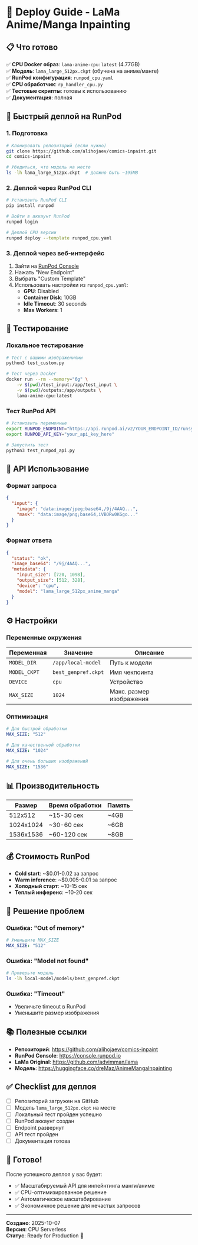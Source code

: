 # 🚀 Deploy Guide - LaMa Anime/Manga Inpainting

## 📋 Что готово

✅ **CPU Docker образ**: `lama-anime-cpu:latest` (4.77GB)  
✅ **Модель**: `lama_large_512px.ckpt` (обучена на аниме/манге)  
✅ **RunPod конфигурация**: `runpod_cpu.yaml`  
✅ **CPU обработчик**: `rp_handler_cpu.py`  
✅ **Тестовые скрипты**: готовы к использованию  
✅ **Документация**: полная  

## 🎯 Быстрый деплой на RunPod

### 1. Подготовка

```bash
# Клонировать репозиторий (если нужно)
git clone https://github.com/alihojaev/comics-inpaint.git
cd comics-inpaint

# Убедиться, что модель на месте
ls -lh lama_large_512px.ckpt  # должно быть ~195MB
```

### 2. Деплой через RunPod CLI

```bash
# Установить RunPod CLI
pip install runpod

# Войти в аккаунт RunPod
runpod login

# Деплой CPU версии
runpod deploy --template runpod_cpu.yaml
```

### 3. Деплой через веб-интерфейс

1. Зайти на [RunPod Console](https://console.runpod.io/serverless)
2. Нажать "New Endpoint"
3. Выбрать "Custom Template"
4. Использовать настройки из `runpod_cpu.yaml`:
   - **GPU**: Disabled
   - **Container Disk**: 10GB
   - **Idle Timeout**: 30 seconds
   - **Max Workers**: 1

## 🧪 Тестирование

### Локальное тестирование

```bash
# Тест с вашими изображениями
python3 test_custom.py

# Тест через Docker
docker run --rm --memory="6g" \
    -v $(pwd)/test_input:/app/test_input \
    -v $(pwd)/outputs:/app/outputs \
    lama-anime-cpu:latest
```

### Тест RunPod API

```bash
# Установить переменные
export RUNPOD_ENDPOINT="https://api.runpod.ai/v2/YOUR_ENDPOINT_ID/runsync"
export RUNPOD_API_KEY="your_api_key_here"

# Запустить тест
python3 test_runpod_api.py
```

## 📡 API Использование

### Формат запроса

```json
{
  "input": {
    "image": "data:image/jpeg;base64,/9j/4AAQ...",
    "mask": "data:image/png;base64,iVBORw0KGgo..."
  }
}
```

### Формат ответа

```json
{
  "status": "ok",
  "image_base64": "/9j/4AAQ...",
  "metadata": {
    "input_size": [720, 1098],
    "output_size": [512, 328],
    "device": "cpu",
    "model": "lama_large_512px_anime_manga"
  }
}
```

## ⚙️ Настройки

### Переменные окружения

| Переменная | Значение | Описание |
|------------|----------|----------|
| `MODEL_DIR` | `/app/local-model` | Путь к модели |
| `MODEL_CKPT` | `best_genpref.ckpt` | Имя чекпоинта |
| `DEVICE` | `cpu` | Устройство |
| `MAX_SIZE` | `1024` | Макс. размер изображения |

### Оптимизация

```yaml
# Для быстрой обработки
MAX_SIZE: "512"

# Для качественной обработки  
MAX_SIZE: "1024"

# Для очень больших изображений
MAX_SIZE: "1536"
```

## 📊 Производительность

| Размер | Время обработки | Память |
|--------|-----------------|--------|
| 512x512 | ~15-30 сек | ~4GB |
| 1024x1024 | ~30-60 сек | ~6GB |
| 1536x1536 | ~60-120 сек | ~8GB |

## 💰 Стоимость RunPod

- **Cold start**: ~$0.01-0.02 за запрос
- **Warm inference**: ~$0.005-0.01 за запрос
- **Холодный старт**: ~10-15 сек
- **Теплый инференс**: ~10-20 сек

## 🐛 Решение проблем

### Ошибка: "Out of memory"
```yaml
# Уменьшите MAX_SIZE
MAX_SIZE: "512"
```

### Ошибка: "Model not found"
```bash
# Проверьте модель
ls -lh local-model/models/best_genpref.ckpt
```

### Ошибка: "Timeout"
- Увеличьте timeout в RunPod
- Уменьшите размер изображения

## 📚 Полезные ссылки

- **Репозиторий**: https://github.com/alihojaev/comics-inpaint
- **RunPod Console**: https://console.runpod.io
- **LaMa Original**: https://github.com/advimman/lama
- **Модель**: https://huggingface.co/dreMaz/AnimeMangaInpainting

## ✅ Checklist для деплоя

- [ ] Репозиторий загружен на GitHub
- [ ] Модель `lama_large_512px.ckpt` на месте
- [ ] Локальный тест пройден успешно
- [ ] RunPod аккаунт создан
- [ ] Endpoint развернут
- [ ] API тест пройден
- [ ] Документация готова

## 🎉 Готово!

После успешного деплоя у вас будет:
- ✅ Масштабируемый API для инпейнтинга манги/аниме
- ✅ CPU-оптимизированное решение
- ✅ Автоматическое масштабирование
- ✅ Экономичное решение для нечастых запросов

---

**Создано**: 2025-10-07  
**Версия**: CPU Serverless  
**Статус**: Ready for Production 🚀

